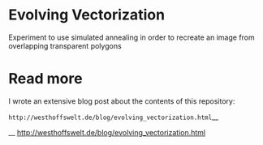 Evolving Vectorization
======================

Experiment to use simulated annealing in order to recreate an image from overlapping transparent polygons


Read more
=========

I wrote an extensive blog post about the contents of this repository:

`http://westhoffswelt.de/blog/evolving_vectorization.html`__

__ http://westhoffswelt.de/blog/evolving_vectorization.html
